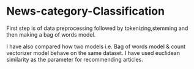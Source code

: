 # News-category-Classification
First step is of data preprocessing followed by tokenizing,stemming and then making a bag of words model.

I have also compared how two models i.e. Bag of words model & count vectorizer model behave on the same dataset.
I have used euclidean similarity as the parameter for recommending articles.
